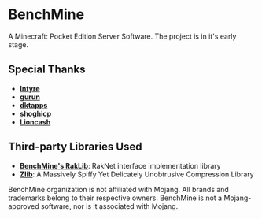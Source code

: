 # BenchMine
A Minecraft: Pocket Edition Server Software. The project is in it's early stage.

## Special Thanks
* __[Intyre](https://github.com/Intyre)__
* __[gurun](https://github.com/NiclasOlofsson)__
* __[dktapps](https://github.com/dktapps)__
* __[shoghicp](https://github.com/shoghicp)__
* __[Lioncash](https://github.com/lioncash)__


## Third-party Libraries Used
* __[BenchMine's RakLib](https://github.com/BenchMine/RakLib)__: RakNet interface implementation library
* __[Zlib](http://www.zlib.net/)__: A Massively Spiffy Yet Delicately Unobtrusive Compression Library

BenchMine organization is not affiliated with Mojang. All brands and trademarks belong to their respective owners. BenchMine is not a Mojang-approved software, nor is it associated with Mojang.